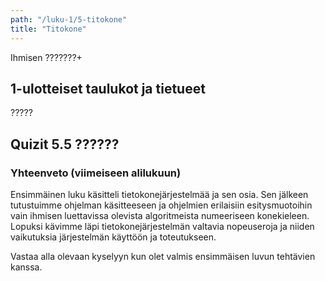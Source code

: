 ```yaml
---
path: "/luku-1/5-titokone"
title: "Titokone"
---
```


<div>
<lead>Ihmisen ???????+</lead>
</div>

## 1-ulotteiset taulukot ja tietueet
?????


## Quizit 5.5 ??????

<!-- quiz 5.5 ????????????????? -->

<div><quiznator id="???"></quiznator></div>


<!-- Luvun 1 yhteenveto, mitä tuli opittua quiz 1.summary -->

### Yhteenveto (viimeiseen alilukuun)
Ensimmäinen luku käsitteli tietokonejärjestelmää ja sen osia. Sen jälkeen tutustuimme ohjelman käsitteeseen ja ohjelmien erilaisiin esitysmuotoihin vain ihmisen luettavissa olevista algoritmeista numeeriseen konekieleen. Lopuksi kävimme läpi tietokonejärjestelmän valtavia nopeuseroja ja niiden vaikutuksia järjestelmän käyttöön ja toteutukseen.

Vastaa alla olevaan kyselyyn kun olet valmis ensimmäisen luvun tehtävien kanssa.
<div><quiznator id="5c544eec3972a91474103008"></quiznator></div>

